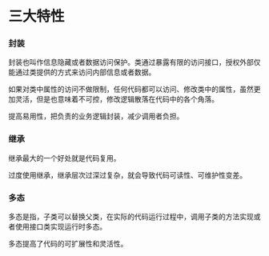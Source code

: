 # 三大特性

### 封装

封装也叫作信息隐藏或者数据访问保护。类通过暴露有限的访问接口，授权外部仅能通过类提供的方式来访问内部信息或者数据。

如果对类中属性的访问不做限制，任何代码都可以访问、修改类中的属性，虽然更加灵活，但是也意味着不可控，修改逻辑散落在代码中的各个角落。

提高易用性，把负责的业务逻辑封装，减少调用者负担。

### 继承

继承最大的一个好处就是代码复用。

过度使用继承，继承层次过深过复杂，就会导致代码可读性、可维护性变差。

### 多态

多态是指，子类可以替换父类，在实际的代码运行过程中，调用子类的方法实现或者使用接口类实现运行时多态。

多态提高了代码的可扩展性和灵活性。

